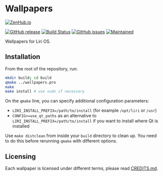Wallpapers
==========

[![ZenHub.io](https://img.shields.io/badge/supercharged%20by-zenhub.io-blue.svg)](https://zenhub.io)

[![GitHub release](https://img.shields.io/github/release/lirios/wallpapers.svg)](https://github.com/lirios/wallpapers)
[![Build Status](https://travis-ci.org/lirios/wallpapers.svg?branch=develop)](https://travis-ci.org/lirios/wallpapers)
[![GitHub issues](https://img.shields.io/github/issues/lirios/wallpapers.svg)](https://github.com/lirios/wallpapers/issues)
[![Maintained](https://img.shields.io/maintenance/yes/2017.svg)](https://github.com/lirios/wallpapers/commits/develop)

Wallpapers for Liri OS.

## Installation

From the root of the repository, run:

```sh
mkdir build; cd build
qmake ../wallpapers.pro
make
make install # use sudo if necessary
```

On the `qmake` line, you can specify additional configuration parameters:

 * `LIRI_INSTALL_PREFIX=/path/to/install` (for example `/opt/liri` or `/usr`)
 * `CONFIG+=use_qt_paths` as an alternative to `LIRI_INSTALL_PREFIX=/path/to/install`
   if you want to install where Qt is installed

Use `make distclean` from inside your `build` directory to clean up.
You need to do this before rerunning `qmake` with different options.

## Licensing

Each wallpaper is licensed under different terms, please read [CREDITS.md](backgrounds/CREDITS.md).
